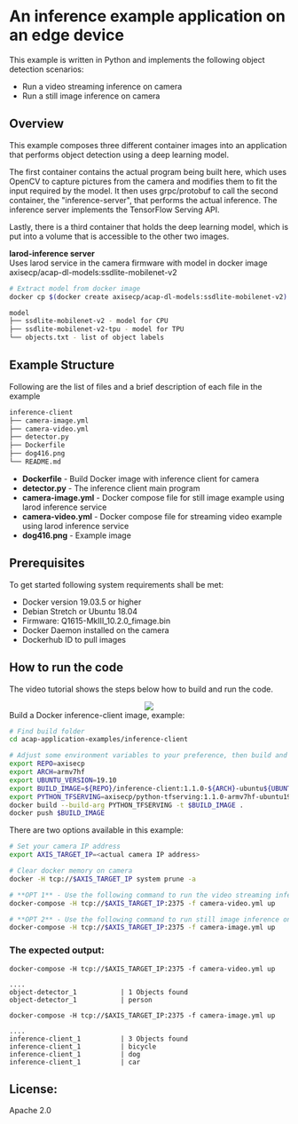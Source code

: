 # An inference example application on an edge device
This example is written in Python and implements the following object detection scenarios:
 - Run a video streaming inference on camera
 - Run a still image inference on camera

## Overview
This example composes three different container images into an application that performs object detection using a deep learning model.

The first container contains the actual program being built here, which uses OpenCV to capture pictures from the camera and modifies them to fit the input required by the model. It then uses grpc/protobuf to call the second container, the "inference-server", that performs the actual inference. The inference server implements the TensorFlow Serving API.

Lastly, there is a third container that holds the deep learning model, which is put into a volume that is accessible to the other two images.

**larod-inference server**\
Uses larod service in the camera firmware with model in docker image
axisecp/acap-dl-models:ssdlite-mobilenet-v2

```bash
# Extract model from docker image
docker cp $(docker create axisecp/acap-dl-models:ssdlite-mobilenet-v2):/ .

model
├── ssdlite-mobilenet-v2 - model for CPU
├── ssdlite-mobilenet-v2-tpu - model for TPU
└── objects.txt - list of object labels
```

## Example Structure
Following are the list of files and a brief description of each file in the example
```bash
inference-client
├── camera-image.yml
├── camera-video.yml
├── detector.py
├── Dockerfile
├── dog416.png
└── README.md
```

* **Dockerfile** - Build Docker image with inference client for camera
* **detector.py** - The inference client main program
* **camera-image.yml** - Docker compose file for still image example using larod inference service
* **camera-video.yml** - Docker compose file for streaming video example using larod inference service
* **dog416.png** - Example image

## Prerequisites
To get started following system requirements shall be met:
* Docker version 19.03.5 or higher
* Debian Stretch or Ubuntu 18.04
* Firmware: Q1615-MkIII_10.2.0_fimage.bin
* Docker Daemon installed on the camera
* Dockerhub ID to pull images

## How to run the code
The video tutorial shows the steps below how to build and run the code.
<div align="center">
      <a href="https://www.youtube.com/embed/h7yjFf0jGhs">
         <img src="https://img.youtube.com/vi/h7yjFf0jGhs/0.jpg">
      </a>
</div>
Build a Docker inference-client image, example:

```sh
# Find build folder 
cd acap-application-examples/inference-client

# Adjust some environment variables to your preference, then build and push to docker repo
export REPO=axisecp
export ARCH=armv7hf
export UBUNTU_VERSION=19.10
export BUILD_IMAGE=${REPO}/inference-client:1.1.0-${ARCH}-ubuntu${UBUNTU_VERSION}
export PYTHON_TFSERVING=axisecp/python-tfserving:1.1.0-armv7hf-ubuntu19.10
docker build --build-arg PYTHON_TFSERVING -t $BUILD_IMAGE .
docker push $BUILD_IMAGE
```

There are two options available in this example:

```sh
# Set your camera IP address
export AXIS_TARGET_IP=<actual camera IP address>

# Clear docker memory on camera
docker -H tcp://$AXIS_TARGET_IP system prune -a

# **OPT 1** - Use the following command to run the video streaming inference on the camera, example:
docker-compose -H tcp://$AXIS_TARGET_IP:2375 -f camera-video.yml up

# **OPT 2** - Use the following command to run still image inference on the camera, example:
docker-compose -H tcp://$AXIS_TARGET_IP:2375 -f camera-image.yml up
```

### The expected output:
`docker-compose -H tcp://$AXIS_TARGET_IP:2375 -f camera-video.yml up`
```
....
object-detector_1           | 1 Objects found
object-detector_1           | person
```

`docker-compose -H tcp://$AXIS_TARGET_IP:2375 -f camera-image.yml up`
```
....
inference-client_1          | 3 Objects found
inference-client_1          | bicycle
inference-client_1          | dog
inference-client_1          | car
```
## License:
Apache 2.0